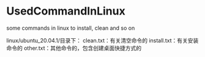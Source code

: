 # UsedCommandInLinux
some commands in linux to install, clean and so on

linux/ubuntu_20.04.1/目录下：
    clean.txt：有关清空命令的
    install.txt：有关安装命令的
    other.txt：其他命令的，包含创建桌面快捷方式的

    
